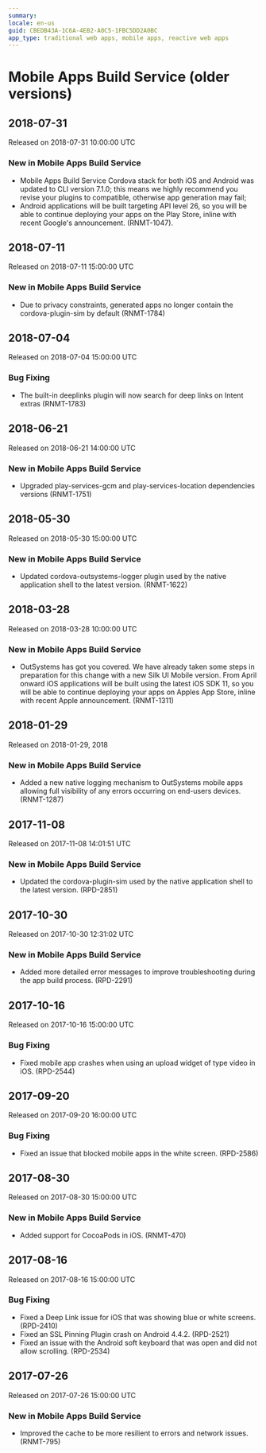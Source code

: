 ```yaml
---
summary:
locale: en-us
guid: CBEDB43A-1C6A-4EB2-A0C5-1FBC5DD2A0BC
app_type: traditional web apps, mobile apps, reactive web apps
---
```


# Mobile Apps Build Service (older versions)

<h2>2018-07-31</h2>

<div class="info">
<p>Released on 2018-07-31 10:00:00 UTC</p>
</div>

<h3>New in Mobile Apps Build Service</h3>

<ul>
<li>Mobile Apps Build Service Cordova stack for both iOS and Android was updated to CLI version 7.1.0; this means we highly recommend you revise your plugins to compatible, otherwise app generation may fail;</li>
<li>Android applications will be built targeting API level 26, so you will be able to continue deploying your apps on the Play Store, inline with recent Google's announcement. (RNMT-1047).</li>
</ul>

<h2>2018-07-11</h2>

<div class="info">
<p>Released on 2018-07-11 15:00:00 UTC</p>
</div>

<h3>New in Mobile Apps Build Service</h3>

<ul>
<li>Due to privacy constraints, generated apps no longer contain the cordova-plugin-sim by default (RNMT-1784)</li>
</ul>

<h2>2018-07-04</h2>

<div class="info">
<p>Released on 2018-07-04 15:00:00 UTC</p>
</div>

<h3>Bug Fixing</h3>

<ul>
<li>The built-in deeplinks plugin will now search for deep links on Intent extras (RNMT-1783)</li>
</ul>

<h2>2018-06-21</h2>

<div class="info">
<p>Released on 2018-06-21 14:00:00 UTC</p>
</div>

<h3>New in Mobile Apps Build Service</h3>

<ul>
<li>Upgraded play-services-gcm and play-services-location dependencies versions (RNMT-1751)</li>
</ul>

<h2>2018-05-30</h2>

<div class="info">
<p>Released on 2018-05-30 15:00:00 UTC</p>
</div>

<h3>New in Mobile Apps Build Service</h3>

<ul>
<li>Updated cordova-outsystems-logger plugin used by the native application shell to the latest version. (RNMT-1622)</li>
</ul>

<h2>2018-03-28</h2>

<div class="info">
<p>Released on 2018-03-28 10:00:00 UTC</p>
</div>

<h3>New in Mobile Apps Build Service</h3>

<ul>
<li>OutSystems has got you covered. We have already taken some steps in preparation for this change with a new Silk UI Mobile version. From April onward iOS applications will be built using the latest iOS SDK 11, so you will be able to continue deploying your apps on Apples App Store, inline with recent Apple announcement. (RNMT-1311)</li>
</ul>

<h2>2018-01-29</h2>

<div class="info">
<p>Released on 2018-01-29, 2018</p>
</div>

<h3>New in Mobile Apps Build Service</h3>

<ul>
<li>Added a new native logging mechanism to OutSystems mobile apps allowing full visibility of any errors occurring on end-users devices. (RNMT-1287)</li>
</ul>

<h2>2017-11-08</h2>

<div class="info">
<p>Released on 2017-11-08 14:01:51 UTC</p>
</div>

<h3>New in Mobile Apps Build Service</h3>

<ul>
<li>Updated the cordova-plugin-sim used by the native application shell to the latest version. (RPD-2851)</li>
</ul>

<h2>2017-10-30</h2>

<div class="info">
<p>Released on 2017-10-30 12:31:02 UTC</p>
</div>

<h3>New in Mobile Apps Build Service</h3>

<ul>
<li>Added more detailed error messages to improve troubleshooting during the app build process. (RPD-2291)</li>
</ul>

<h2>2017-10-16</h2>

<div class="info">
<p>Released on 2017-10-16 15:00:00 UTC</p>
</div>

<h3>Bug Fixing</h3>

<ul>
<li>Fixed mobile app crashes when using an upload widget of type video in iOS. (RPD-2544)</li>
</ul>

<h2>2017-09-20</h2>

<div class="info">
<p>Released on 2017-09-20 16:00:00 UTC</p>
</div>

<h3>Bug Fixing</h3>

<ul>
<li>Fixed an issue that blocked mobile apps in the white screen. (RPD-2586)</li>
</ul>

<h2>2017-08-30</h2>

<div class="info">
<p>Released on 2017-08-30 15:00:00 UTC</p>
</div>

<h3>New in Mobile Apps Build Service</h3>

<ul>
<li>Added support for CocoaPods in iOS. (RNMT-470)</li>
</ul>

<h2>2017-08-16</h2>

<div class="info">
<p>Released on 2017-08-16 15:00:00 UTC</p>
</div>

<h3>Bug Fixing</h3>

<ul>
<li>Fixed a Deep Link issue for iOS that was showing blue or white screens. (RPD-2410)</li>
<li>Fixed an SSL Pinning Plugin crash on Android 4.4.2. (RPD-2521)</li>
<li>Fixed an issue with the Android soft keyboard that was open and did not allow scrolling. (RPD-2534)</li>
</ul>

<h2>2017-07-26</h2>

<div class="info">
<p>Released on 2017-07-26 15:00:00 UTC</p>
</div>

<h3>New in Mobile Apps Build Service</h3>

<ul>
<li>Improved the cache to be more resilient to errors and network issues. (RNMT-795)</li>
</ul>
